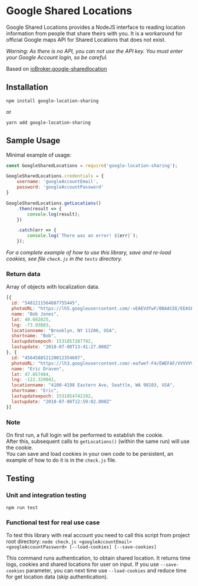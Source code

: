 # Google Shared Locations

Google Shared Locations provides a NodeJS interface to reading location information from people that share theirs with you. It is a workaround for official Google maps API for Shared Locations that does not exist.

_Warning: As there is no API, you can not use the API key. You must enter your Google Account login, so be careful._

Based on [ioBroker.google-sharedlocation](<https://github.com/t4qjXH8N/ioBroker.google-sharedlocation>)

## Installation

`npm install google-location-sharing`

or

`yarn add google-location-sharing`

## Sample Usage

Minimal example of usage:

```js
const GoogleSharedLocations = require('google-location-sharing');

GoogleSharedLocations.credentials = {
    username: 'googleAccountEmail',
    password: 'googleAccountPassword'
}

GoogleSharedLocations.getLocations()
    .then(result => {
        console.log(result);
    })

    .catch(err => {
        console.log(`There was an error! ${err}`);
    });
```

_For a complete example of how to use this library, save and re-load cookies, see file `check.js` in the `tests` directory._

### Return data

Array of objects with localization data.

```javascript
[{
  id: "5481211564887755445",
  photoURL: "https://lh5.googleusercontent.com/-vEAEVdfwF/BBAACEE/EEASEASERR/6484EWAF/photo.jpg",
  name: "Bob Jones",
  lat: 40.682825,
  lng: -73.93883,
  locationname: "Brooklyn, NY 11206, USA",
  shortname: "Bob",
  lastupdateepoch: 1531057287792,
  lastupdate: "2018-07-08T13:41:27.000Z"
}, {
  id: "456458852120012354697",
  photoURL: "https://lh3.googleusercontent.com/-eafwef-F4/EWEFAF/VVVVVVAWE/fewa_3482f/photo.jpg",
  name: "Eric Draven",
  lat: 47.657484,
  lng: -122.329041,
  locationname: "4100-4198 Eastern Ave, Seattle, WA 98103, USA",
  shortname: "Eric",
  lastupdateepoch: 1531054742192,
  lastupdate: "2018-07-08T12:59:02.000Z"
}]
```

### Note

On first run, a full login will be performed to establish the cookie.  
After this, subsequent calls to `getLocations()` (within the same run) will use the cookie.  
You can save and load cookies in your own code to be persistent, an example of how to do it is in the `check.js` file.

## Testing

### Unit and integration testing

`npm run test`

### Functional test for real use case

To test this library with real account you need to call this script from project root directory: `node check.js <googleAccountEmail> <googleAccountPassword> [--load-cookies] [--save-cookies]`

This command runs authentication, to obtain shared location. It returns time logs, cookies and shared locations for user on input. If you use `--save-cookies` parameter, you can next time use `--load-cookies` and reduce time for get location data (skip authentication).
